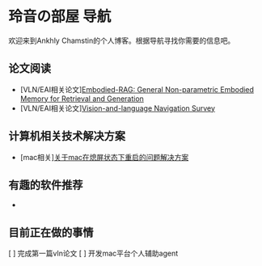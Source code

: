 # 玲音の部屋 导航

欢迎来到Ankhly Chamstin的个人博客。根据导航寻找你需要的信息吧。

## 论文阅读
- \[VLN/EAI相关论文\][Embodied-RAG: General Non-parametric Embodied Memory for Retrieval and Generation](https://chamstin.github.io/Embodied-RAG-Reading.html)
- \[VLN/EAI相关论文\][Vision-and-language Navigation Survey](https://chamstin.github.io/Vision-and-language_Navigation_Survey.md)

## 计算机相关技术解决方案
- \[mac相关\][关于mac在熄屏状态下重启的问题解决方案](https://chamstin.github.io/mac-fix.html)

## 有趣的软件推荐
- 

## 目前正在做的事情

[ ] 完成第一篇vln论文
[ ] 开发mac平台个人辅助agent
